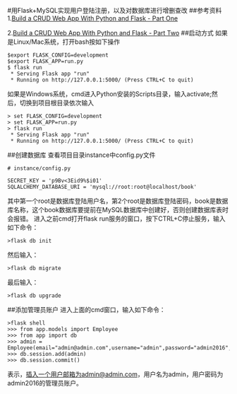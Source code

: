 

#用Flask+MySQL实现用户登陆注册，以及对数据库进行增删查改
##参考资料
1.[Build a CRUD Web App With Python and Flask - Part One](https://scotch.io/tutorials/build-a-crud-web-app-with-python-and-flask-part-one)

2.[Build a CRUD Web App With Python and Flask - Part Two](https://scotch.io/tutorials/build-a-crud-web-app-with-python-and-flask-part-two)
##启动方式
如果是Linux/Mac系统，打开bash按如下操作
```
$export FLASK_CONFIG=development
$export FLASK_APP=run.py
$ flask run
 * Serving Flask app "run"
 * Running on http://127.0.0.1:5000/ (Press CTRL+C to quit)
```

如果是Windows系统，cmd进入Python安装的Scripts目录，输入activate;然后，切换到项目根目录依次输入
```
> set FLASK_CONFIG=development
> set FLASK_APP=run.py
> flask run
 * Serving Flask app "run"
 * Running on http://127.0.0.1:5000/ (Press CTRL+C to quit)
```
##创建数据库
查看项目目录instance中config.py文件
```
# instance/config.py

SECRET_KEY = 'p9Bv<3Eid9%$i01'
SQLALCHEMY_DATABASE_URI = 'mysql://root:root@localhost/book'
```
其中第一个root是数据库登陆用户名，第2个root是数据库登陆密码，book是数据库名称，这个book数据库要提前在MySQL数据库中创建好，否则创建数据库表时会报错。
进入之前cmd打开flask run服务的窗口，按下CTRL+C停止服务，输入如下命令：
```
>flask db init
```
然后输入：
```
>flask db migrate
```
最后输入：
```
>flask db upgrade
```
##添加管理员账户
进入上面的cmd窗口，输入如下命令：
```
>flask shell
>>> from app.models import Employee
>>> from app import db
>>> admin = Employee(email="admin@admin.com",username="admin",password="admin2016",is_admin=True)
>>> db.session.add(admin)
>>> db.session.commit()
```
表示，插入一个用户邮箱为admin@admin.com，用户名为admin，用户密码为admin2016的管理员账户。
